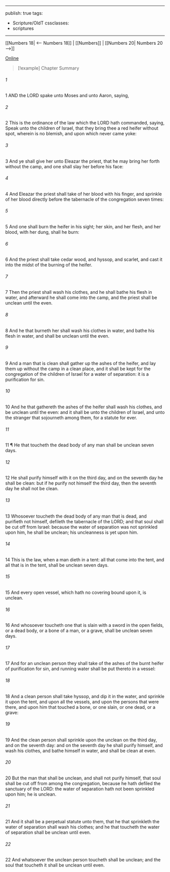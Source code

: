 

---
publish: true
tags:
  - Scripture/OldT
cssclasses:
  - scriptures
---
[[Numbers 18| <-- Numbers 18]] | [[Numbers]] | [[Numbers 20| Numbers 20 -->]]

[Online](https://churchofjesuschrist.org/study/scriptures/ot/num/19?lang=eng)

>[!example] Chapter Summary
>
###### 1
1 AND the LORD spake unto Moses and unto Aaron, saying,
###### 2
2 This is the ordinance of the law which the LORD hath commanded, saying, Speak unto the children of Israel, that they bring thee a red heifer without spot, wherein is no blemish, and upon which never came yoke:
###### 3
3 And ye shall give her unto Eleazar the priest, that he may bring her forth without the camp, and one shall slay her before his face:
###### 4
4 And Eleazar the priest shall take of her blood with his finger, and sprinkle of her blood directly before the tabernacle of the congregation seven times:
###### 5
5 And one shall burn the heifer in his sight; her skin, and her flesh, and her blood, with her dung, shall he burn:
###### 6
6 And the priest shall take cedar wood, and hyssop, and scarlet, and cast it into the midst of the burning of the heifer.
###### 7
7 Then the priest shall wash his clothes, and he shall bathe his flesh in water, and afterward he shall come into the camp, and the priest shall be unclean until the even.
###### 8
8 And he that burneth her shall wash his clothes in water, and bathe his flesh in water, and shall be unclean until the even.
###### 9
9 And a man that is clean shall gather up the ashes of the heifer, and lay them up without the camp in a clean place, and it shall be kept for the congregation of the children of Israel for a water of separation: it is a purification for sin.
###### 10
10 And he that gathereth the ashes of the heifer shall wash his clothes, and be unclean until the even: and it shall be unto the children of Israel, and unto the stranger that sojourneth among them, for a statute for ever.
###### 11
11 ¶ He that toucheth the dead body of any man shall be unclean seven days.
###### 12
12 He shall purify himself with it on the third day, and on the seventh day he shall be clean: but if he purify not himself the third day, then the seventh day he shall not be clean.
###### 13
13 Whosoever toucheth the dead body of any man that is dead, and purifieth not himself, defileth the tabernacle of the LORD; and that soul shall be cut off from Israel: because the water of separation was not sprinkled upon him, he shall be unclean; his uncleanness is yet upon him.
###### 14
14 This is the law, when a man dieth in a tent: all that come into the tent, and all that is in the tent, shall be unclean seven days.
###### 15
15 And every open vessel, which hath no covering bound upon it, is unclean.
###### 16
16 And whosoever toucheth one that is slain with a sword in the open fields, or a dead body, or a bone of a man, or a grave, shall be unclean seven days.
###### 17
17 And for an unclean person they shall take of the ashes of the burnt heifer of purification for sin, and running water shall be put thereto in a vessel:
###### 18
18 And a clean person shall take hyssop, and dip it in the water, and sprinkle it upon the tent, and upon all the vessels, and upon the persons that were there, and upon him that touched a bone, or one slain, or one dead, or a grave:
###### 19
19 And the clean person shall sprinkle upon the unclean on the third day, and on the seventh day: and on the seventh day he shall purify himself, and wash his clothes, and bathe himself in water, and shall be clean at even.
###### 20
20 But the man that shall be unclean, and shall not purify himself, that soul shall be cut off from among the congregation, because he hath defiled the sanctuary of the LORD: the water of separation hath not been sprinkled upon him; he is unclean.
###### 21
21 And it shall be a perpetual statute unto them, that he that sprinkleth the water of separation shall wash his clothes; and he that toucheth the water of separation shall be unclean until even.
###### 22
22 And whatsoever the unclean person toucheth shall be unclean; and the soul that toucheth it shall be unclean until even.



